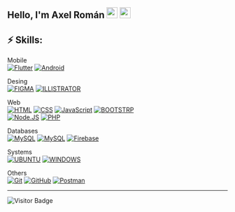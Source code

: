 ## Hello, I'm Axel Román <img src="https://media.giphy.com/media/hvRJCLFzcasrR4ia7z/giphy.gif" width="25px">  <img src="https://flagicons.lipis.dev/flags/4x3/mx.svg" width="25px"> 

## ⚡ Skills:

Mobile </br>
[![Flutter](https://img.shields.io/badge/Flutter-4a5fff?style=for-the-badge&logo=flutter&logoColor=white&labelColor=101010)]()
[![Android](https://img.shields.io/badge/Android-2fd37d?style=for-the-badge&logo=android&logoColor=white&labelColor=101010)]()

Desing <br>
[![FIGMA](https://img.shields.io/badge/figma-f2f2f2?style=for-the-badge&logo=figma&logoColor=white&labelColor=101010)]()
[![ILLISTRATOR](https://img.shields.io/badge/illustrator-f79500?style=for-the-badge&logo=adobe%20illustrator&logoColor=white&labelColor=101010)]()

Web </br>
[![HTML](https://img.shields.io/badge/HTML-FF0000?style=for-the-badge&logo=html5&logoColor=white&labelColor=101010)]()
[![CSS](https://img.shields.io/badge/CSS-146eb0?style=for-the-badge&logo=css3&logoColor=white&labelColor=101010)]()
[![JavaScript](https://img.shields.io/badge/JavaScript-F7DF1E?style=for-the-badge&logo=javascript&logoColor=white&labelColor=101010)]()
[![BOOTSTRP](https://img.shields.io/badge/bootstrap-8210f5?style=for-the-badge&logo=bootstrap&logoColor=white&labelColor=101010)]()
</br>
[![Node.JS](https://img.shields.io/badge/Node.JS-339933?style=for-the-badge&logo=node.js&logoColor=white&labelColor=101010)]()
[![PHP](https://img.shields.io/badge/PHP-777BB4?style=for-the-badge&logo=PHP&logoColor=white&labelColor=101010)]()

Databases </br>
[![MySQL](https://img.shields.io/badge/postgresql-316192?style=for-the-badge&logo=postgresql&logoColor=white&labelColor=101010)]()
[![MySQL](https://img.shields.io/badge/MySQL-4479A1?style=for-the-badge&logo=mysql&logoColor=white&labelColor=101010)]()
[![Firebase](https://img.shields.io/badge/Firebase-FFCA28?style=for-the-badge&logo=firebase&logoColor=white&labelColor=101010)]()

Systems </br>
[![UBUNTU](https://img.shields.io/badge/ubuntu-f66009?style=for-the-badge&logo=ubuntu&logoColor=white&labelColor=101010)]()
[![WINDOWS](https://img.shields.io/badge/windows-0871cd?style=for-the-badge&logo=windows&logoColor=white&labelColor=101010)]()

Others </br>
[![Git](https://img.shields.io/badge/Git-ff6340?style=for-the-badge&logo=git&logoColor=white&labelColor=101010)]()
[![GitHub](https://img.shields.io/badge/GitHub-303030?style=for-the-badge&logo=github&logoColor=white&labelColor=101010)]()
[![Postman](https://img.shields.io/badge/Postman-FF6C37?style=for-the-badge&logo=Postman&logoColor=white&labelColor=101010)]()

---
![Visitor Badge](https://visitor-badge.laobi.icu/badge?page_id=axelroman20.axelroman20)
